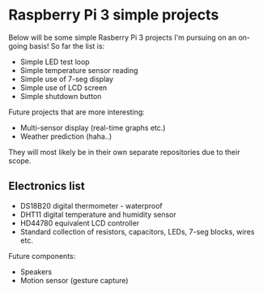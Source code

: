 # Raspberry Pi 3 simple projects

Below will be some simple Rasberry Pi 3 projects I'm pursuing on an on-going basis!
So far the list is:

* Simple LED test loop
* Simple temperature sensor reading
* Simple use of 7-seg display
* Simple use of LCD screen
* Simple shutdown button

Future projects that are more interesting:

* Multi-sensor display (real-time graphs etc.)
* Weather prediction (haha..)

They will most likely be in their own separate repositories due to their scope.

## Electronics list

* DS18B20 digital thermometer - waterproof
* DHT11 digital temperature and humidity sensor
* HD44780 equivalent LCD controller
* Standard collection of resistors, capacitors, LEDs, 7-seg blocks, wires etc.

Future components:

* Speakers
* Motion sensor (gesture capture)
